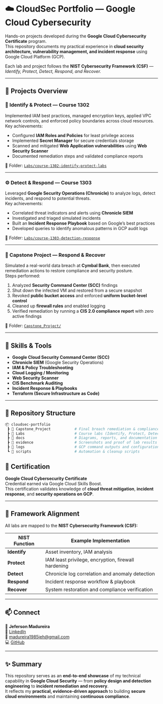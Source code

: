 # ☁️ CloudSec Portfolio — Google Cloud Cybersecurity

Hands-on projects developed during the **Google Cloud Cybersecurity Certificate** program.  
This repository documents my practical experience in **cloud security architecture, vulnerability management, and incident response** using Google Cloud Platform (GCP).

Each lab and project follows the **NIST Cybersecurity Framework (CSF)** — *Identify, Protect, Detect, Respond, and Recover.*

---

## 🧩 Projects Overview

### 🔐 Identify & Protect — Course 1302
Implemented IAM best practices, managed encryption keys, applied VPC network controls, and enforced policy boundaries across cloud resources.  
Key achievements:
- Configured **IAM Roles and Policies** for least privilege access  
- Implemented **Secret Manager** for secure credentials storage  
- Scanned and mitigated **Web Application vulnerabilities** using **Web Security Scanner**  
- Documented remediation steps and validated compliance reports  

📂 Folder: [`Labs/course-1302-identify-protect-labs`](./Labs/course-1302-identify-protect-labs)

---

### ⚙️ Detect & Respond — Course 1303
Leveraged **Google Security Operations (Chronicle)** to analyze logs, detect incidents, and respond to potential threats.  
Key achievements:
- Correlated threat indicators and alerts using **Chronicle SIEM**  
- Investigated and triaged simulated incidents  
- Built an **Incident Response Playbook** based on Google’s best practices  
- Developed queries to identify anomalous patterns in GCP audit logs  

📂 Folder: [`Labs/course-1303-detection-response`](./Labs/course-1303-detection-response)

---

### 🧱 Capstone Project — Respond & Recover
Simulated a real-world data breach at **Cymbal Bank**, then executed remediation actions to restore compliance and security posture.  
Steps performed:
1. Analyzed **Security Command Center (SCC)** findings  
2. Shut down the infected VM and restored from a secure snapshot  
3. Revoked **public bucket access** and enforced **uniform bucket-level control**  
4. Cleaned up **firewall rules** and enabled logging  
5. Verified remediation by running a **CIS 2.0 compliance report** with zero active findings  

📂 Folder: [`Capstone_Project/`](./Capstone_Project)

---

## 🧠 Skills & Tools

- **Google Cloud Security Command Center (SCC)**
- **Chronicle SIEM** (Google Security Operations)
- **IAM & Policy Troubleshooting**
- **Cloud Logging / Monitoring**
- **Web Security Scanner**
- **CIS Benchmark Auditing**
- **Incident Response & Playbooks**
- **Terraform (Secure Infrastructure as Code)**

---

## 📜 Repository Structure

```bash
📦 cloudsec-portfolio
 ┣ 📁 Capstone_Project           # Final breach remediation & compliance verification
 ┣ 📁 Labs                       # Course labs (Identify, Protect, Detect, Respond)
 ┣ 📁 docs                       # Diagrams, reports, and documentation
 ┣ 📁 evidence                   # Screenshots and proof of lab results
 ┣ 📁 logs                       # GCP command outputs and configurations
 ┗ 📁 scripts                    # Automation & cleanup scripts
```
## 🏅 Certification

**Google Cloud Cybersecurity Certificate**  
Credential earned via Google Cloud Skills Boost.  
This certification validates knowledge of **cloud threat mitigation**, **incident response**, and **security operations on GCP**.

---

## 🧭 Framework Alignment

All labs are mapped to the **NIST Cybersecurity Framework (CSF):**

| NIST Function | Example Implementation |
|----------------|------------------------|
| **Identify** | Asset inventory, IAM analysis |
| **Protect** | IAM least privilege, encryption, firewall hardening |
| **Detect** | Chronicle log correlation and anomaly detection |
| **Respond** | Incident response workflow & playbook |
| **Recover** | System restoration and compliance verification |

---

## 📫 Connect

👋 **Jeferson Madureira**  
🔗 [LinkedIn](https://www.linkedin.com/in/jefersonmadureira)  
📧 madureira1985jeh@gmail.com  
💻 [GitHub](https://github.com/MadJeh)

---

## ✨ Summary

This repository serves as an **end-to-end showcase** of my technical capability in **Google Cloud Security** — from **policy design and detection engineering** to **incident remediation and recovery**.  
It reflects my **practical, evidence-driven approach** to building **secure cloud environments** and maintaining **continuous compliance**.

